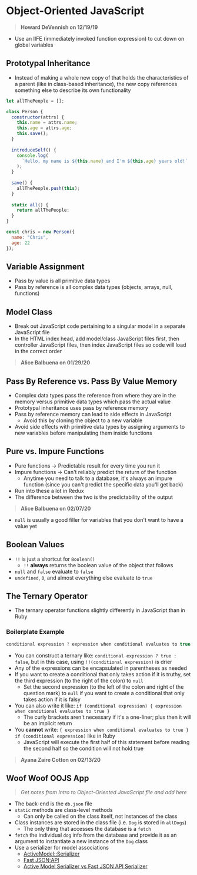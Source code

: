 # Object-Oriented JavaScript

> **Howard DeVennish on 12/19/19**

* Use an IIFE \(immediately invoked function expression\) to cut down on global variables

## **Prototypal Inheritance**

* Instead of making a whole new copy of that holds the characteristics of a parent \(like in class-based inheritance\), the new copy references something else to describe its own functionality

```javascript
let allThePeople = [];

class Person {
  constructor(attrs) {
    this.name = attrs.name;
    this.age = attrs.age;
    this.save();
  }
  
  introduceSelf() {
    console.log(
      `Hello, my name is ${this.name} and I'm ${this.age} years old!`
    );
  }
  
  save() {
    allThePeople.push(this);
  }
  
  static all() {
    return allThePeople;
  }
}

const chris = new Person({
  name: "Chris",
  age: 22
});
```

## **Variable Assignment**

* Pass by value is all primitive data types
* Pass by reference is all complex data types \(objects, arrays, null, functions\)

## **Model Class**

* Break out JavaScript code pertaining to a singular model in a separate JavaScript file
* In the HTML index head, add model/class JavaScript files first, then controller JavaScript files, then index JavaScript files so code will load in the correct order

> **Alice Balbuena on 01/29/20**

## **Pass By Reference vs. Pass By Value Memory**

* Complex data types pass the reference from where they are in the memory versus primitive data types which pass the actual value
* Prototypal inheritance uses pass by reference memory
* Pass by reference memory can lead to side effects in JavaScript
  * Avoid this by cloning the object to a new variable
* Avoid side effects with primitive data types by assigning arguments to new variables before manipulating them inside functions

## **Pure vs. Impure Functions**

* Pure functions → Predictable result for every time you run it
* Impure functions → Can't reliably predict the return of the function
  * Anytime you need to talk to a database, it's always an impure function \(since you can't predict the specific data you'll get back\)
* Run into these a lot in Redux
* The difference between the two is the predictability of the output

> **Alice Balbuena on 02/07/20**

* `null` is usually a good filler for variables that you don't want to have a value yet

## **Boolean Values**

* `!!` is just a shortcut for `Boolean()`
  * `!!` **always** returns the boolean value of the object that follows
* `null` and `false` evaluate to `false`
* `undefined`, `0`, and almost everything else evaluate to `true`

## **The Ternary Operator**

* The ternary operator functions slightly differently in JavaScript than in Ruby

### Boilerplate Example

```javascript
conditional expression ? expression when conditional evaluates to true : expression when conditional evaluates to false;
```

* You can construct a ternary like: `conditional expression ? true : false`, but in this case, using `!!(conditional expression)` is drier
* Any of the expressions can be encapsulated in parentheses as needed
* If you want to create a conditional that only takes action if it is truthy, set the third expression \(to the right of the colon\) to `null`
  * Set the second expression \(to the left of the colon and right of the question mark\) to `null` if you want to create a conditional that only takes action if it is falsy
* You can also write it like: `if (conditional expression) { expression when conditional evaluates to true }`
  * The curly brackets aren't necessary if it's a one-liner; plus then it will be an implicit return
* You **cannot** write: `{ expression when conditional evaluates to true } if (conditional expression)` like in Ruby
  * JavaScript will execute the first half of this statement before reading the second half so the condition will not hold true

> **Ayana Zaire Cotton on 02/13/20**

## **Woof Woof OOJS App**

> _Get notes from Intro to Object-Oriented JavaScript file and add here_

* The back-end is the `db.json` file
* `static` methods are class-level methods
  * Can only be called on the class itself, not instances of the class
* Class instances are stored in the class file \(i.e. `Dog` is stored in `allDogs`\)
  * The only thing that accesses the database is a `fetch`
* `fetch` the individual `dog` info from the database and provide it as an argument to instantiate a new instance of the `Dog` class
* Use a serializer for model associations
  * [ActiveModel::Serializer](https://github.com/rails-api/active_model_serializers)
  * [Fast JSON:API](https://github.com/fast-jsonapi/fast_jsonapi)
  * [Active Model Serializer vs Fast JSON API Serializer](https://medium.com/@raj.b.stretz/active-model-serializer-vs-fast-json-api-serializer-8338b939f01f)

